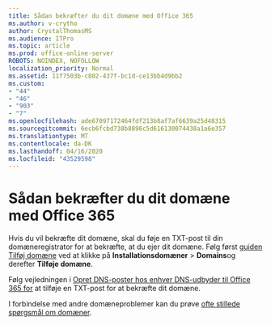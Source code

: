 ```yaml
---
title: Sådan bekræfter du dit domæne med Office 365
ms.author: v-crytho
author: CrystalThomasMS
ms.audience: ITPro
ms.topic: article
ms.prod: office-online-server
ROBOTS: NOINDEX, NOFOLLOW
localization_priority: Normal
ms.assetid: 11f7503b-c802-437f-bc1d-ce13bb4d9bb2
ms.custom:
- "44"
- "46"
- "903"
- "7"
ms.openlocfilehash: ade67097172464fdf213b8af7af6639a25d48315
ms.sourcegitcommit: 6ecb6fcbd738b8896c5d616130074438a1a6e357
ms.translationtype: MT
ms.contentlocale: da-DK
ms.lasthandoff: 04/16/2020
ms.locfileid: "43529598"
---
```

# <a name="how-to-verify-your-domain-with-office-365"></a>Sådan bekræfter du dit domæne med Office 365

Hvis du vil bekræfte dit domæne, skal du føje en TXT-post til din domæneregistrator for at bekræfte, at du ejer dit domæne. Følg først [guiden Tilføj domæne](https://portal.office.com/adminportal/home#/Domains/Wizard) ved at klikke på **Installationsdomæner** \> **Domains**og derefter **Tilføje domæne**.
  
Følg vejledningen i [Opret DNS-poster hos enhver DNS-udbyder til Office 365 for](https://docs.microsoft.com/office365/admin/get-help-with-domains/create-dns-records-at-any-dns-hosting-provider) at tilføje en TXT-post for at bekræfte dit domæne.

I forbindelse med andre domæneproblemer kan du prøve [ofte stillede spørgsmål om domæner](https://docs.microsoft.com/microsoft-365/admin/setup/domains-faq).
